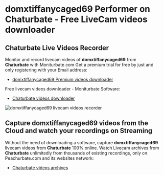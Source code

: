 # domxtiffanycaged69 Performer on Chaturbate - Free LiveCam videos downloader

## Chaturbate Live Videos Recorder

Monitor and record livecam videos of **domxtiffanycaged69** from **Chaturbate** with Moniturbate.com
Get a premium trial for free by just and only registering with your Email address:
* [domxtiffanycaged69 Premium videos downloader](https://moniturbate.com/request-demo-licence-key.html)

Free livecam videos downloader - Moniturbate Software:
* [Chaturbate videos downloader](https://moniturbate.com/moniturbate-download-software.html)

![domxtiffanycaged69 livecam videos recorder](https://peachurnet.com/templates/moniturbate-software.png)


## Capture domxtiffanycaged69 videos from the Cloud and watch your recordings on Streaming

Without the need of downloading a software, capture **domxtiffanycaged69** livecam videos from **Chaturbate** 100% online.
Watch Livecam archives from **Chaturbate** unlimitedly from thousands of existing recordings, only on Peachurbate.com and its websites network:
* [Chaturbate videos archives](https://peachurnet.com/)